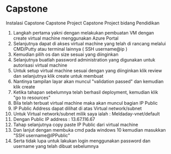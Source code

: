 # Capstone
Instalasi Capstone
Capstone Project 
Capstone Project bidang Pendidikan

1. Langkah pertama yakni dengan melakukan pembuatan VM dengan create virtual machine menggunakan Azure Portal
2. Selanjutnya dapat di akses virtual machine yang telah di rancang melalui CMD/Putty atau terminal lainnya ( SSH username@ip )
3. Kemudian pilih os dan size sesuai yang diinginkan
4. Selanjutnya buatlah password administration yang digunakan untuk autorisasi virtual machine
5. Untuk setup virtual machine sesuai dengan yang diinginkan klik review dan selanjutnya klik create untuk membuat 
6. Nantinya tampilan layar akan muncul "validation passed" dan kemudian klik create
7. Ketika tahapan sebelumnya telah  berhasil deployment, kemudian klik "go to resources"
8. Bila telah terbuat virtual machine maka akan muncul bagian IP Public
9. IP Public Address dapat dilihat di atas Virtual network/subnet
10. Untuk Virtual network/subnet milik saya ialah : Meldaday-vnet/default
11. Dengan Public IP address : 13.67.116.67
12. Tahap selanjutnya copy paste IP Public dari virtual machine
13. Dan lanjut dengan membuka cmd pada windows 10 kemudian masukkan "SSH username@IPPublic"
14. Serta tidak lupa untuk lakukan login menggunakan password dan username yang telah dibuat sebelumnya
